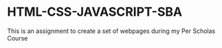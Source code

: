 # HTML-CSS-JAVASCRIPT-SBA
This is an assignment to create a set of webpages during my Per Scholas Course 

